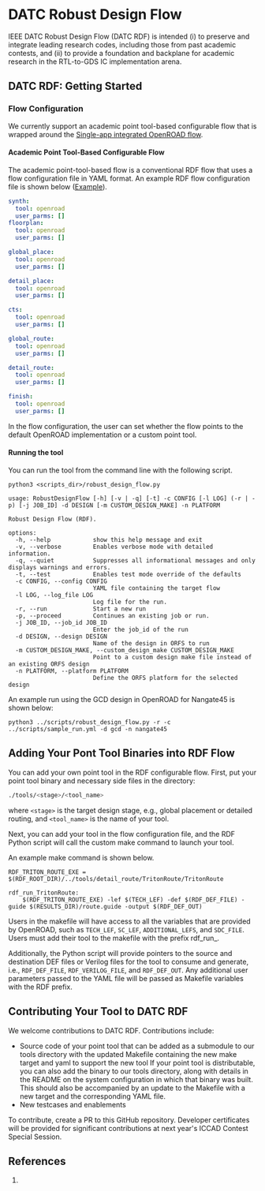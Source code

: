 DATC Robust Design Flow
===

IEEE DATC Robust Design Flow (DATC RDF) is intended (i) to preserve and integrate leading research codes, including those from past academic contests, and (ii) to provide a foundation and backplane for academic research in the RTL-to-GDS IC implementation arena.

## DATC RDF: Getting Started

### Flow Configuration

We currently support an academic point tool-based configurable flow that is wrapped around the [Single-app integrated OpenROAD flow](https://github.com/The-OpenROAD-Project/OpenROAD-flow-scripts).

#### Academic Point Tool-Based Configurable Flow

The academic point-tool-based flow is a conventional RDF flow that uses a flow configuration file in YAML format. An example RDF flow configuration file is shown below ([Example](./scripts/sample_run.yml)).


```yaml
synth:
  tool: openroad
  user_parms: []
floorplan:
  tool: openroad
  user_parms: []

global_place:
  tool: openroad
  user_parms: []

detail_place:
  tool: openroad
  user_parms: []

cts:
  tool: openroad
  user_parms: []

global_route:
  tool: openroad
  user_parms: []

detail_route:
  tool: openroad
  user_parms: []

finish:
  tool: openroad
  user_parms: []
```

In the flow configuration, the user can set whether the flow points to the default OpenROAD implementation or a custom point tool.

#### Running the tool

You can run the tool from the command line with the following script.

```shell
python3 <scripts_dir>/robust_design_flow.py
```

```
usage: RobustDesignFlow [-h] [-v | -q] [-t] -c CONFIG [-l LOG] (-r | -p) [-j JOB_ID] -d DESIGN [-m CUSTOM_DESIGN_MAKE] -n PLATFORM

Robust Design Flow (RDF).

options:
  -h, --help            show this help message and exit
  -v, --verbose         Enables verbose mode with detailed information.
  -q, --quiet           Suppresses all informational messages and only displays warnings and errors.
  -t, --test            Enables test mode override of the defaults
  -c CONFIG, --config CONFIG
                        YAML file containing the target flow
  -l LOG, --log_file LOG
                        Log file for the run.
  -r, --run             Start a new run
  -p, --proceed         Continues an existing job or run.
  -j JOB_ID, --job_id JOB_ID
                        Enter the job_id of the run
  -d DESIGN, --design DESIGN
                        Name of the design in ORFS to run
  -m CUSTOM_DESIGN_MAKE, --custom_design_make CUSTOM_DESIGN_MAKE
                        Point to a custom design make file instead of an existing ORFS design
  -n PLATFORM, --platform PLATFORM
                        Define the ORFS platform for the selected design
```

An example run using the GCD design in OpenROAD for Nangate45 is shown below:

```shell
python3 ../scripts/robust_design_flow.py -r -c ../scripts/sample_run.yml -d gcd -n nangate45
```


Adding Your Pont Tool Binaries into RDF Flow
---

You can add your own point tool in the RDF configurable flow. First, put your point tool binary and necessary side files in the directory:

```bash
./tools/<stage>/<tool_name>
```

where `<stage>` is the target design stage, e.g., global placement or detailed routing, and `<tool_name>` is the name of your tool. 

Next, you can add your tool in the flow configuration file, and the RDF Python script will call the custom make command to launch your tool.

An example make command is shown below.

```make
RDF_TRITON_ROUTE_EXE =  $(RDF_ROOT_DIR)/../tools/detail_route/TritonRoute/TritonRoute

rdf_run_TritonRoute:
	$(RDF_TRITON_ROUTE_EXE) -lef $(TECH_LEF) -def $(RDF_DEF_FILE) -guide $(RESULTS_DIR)/route.guide -output $(RDF_DEF_OUT)
```

Users in the makefile will have access to all the variables that are provided by OpenROAD, such as `TECH_LEF`, `SC_LEF`, `ADDITIONAL_LEFS`, and `SDC_FILE`. Users must add their tool to the makefile with the prefix rdf_run_<tool name in config yml>.

Additionally, the Python script will provide pointers to the source and destination DEF files or Verilog files for the tool to consume and generate, i.e., `RDF_DEF_FILE`, `RDF_VERILOG_FILE`, and `RDF_DEF_OUT`. Any additional user parameters passed to the YAML file will be passed as Makefile variables with the RDF prefix. 


Contributing Your Tool to DATC RDF
---

We welcome contributions to DATC RDF. Contributions include:
- Source code of your point tool that can be added as a submodule to our tools directory with the updated Makefile containing the new make target and yaml to support the new tool
If your point tool is distributable, you can also add the binary to our tools directory, along with details in the README on the system configuration in which that binary was built. This should also be accompanied by an update to the Makefile with a new target and the corresponding YAML file. 
- New testcases and enablements


To contribute, create a PR to this GitHub repository. Developer certificates will be provided for significant contributions at next year's ICCAD Contest Special Session. 

References
---
1. 
